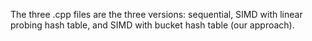 The three .cpp files are the three versions: sequential, SIMD with linear probing hash table, and SIMD with bucket hash table (our approach). 
